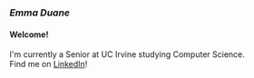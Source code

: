 ### ***Emma Duane***  
#### Welcome! 
I'm currently a Senior at UC Irvine studying Computer Science.  
Find me on [LinkedIn](https://www.linkedin.com/in/emma-duane/)!  

<!--
**thishurts/thishurts** is a ✨ _special_ ✨ repository because its `README.md` (this file) appears on your GitHub profile.

Here are some ideas to get you started:

- 🔭 I’m currently working on ...
- 🌱 I’m currently learning ...
- 👯 I’m looking to collaborate on ...
- 🤔 I’m looking for help with ...
- 💬 Ask me about ...
- 📫 How to reach me: ...
- 😄 Pronouns: ...
- ⚡ Fun fact: ...
-->
